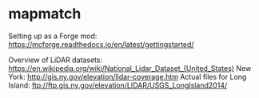 # mapmatch

Setting up as a Forge mod: https://mcforge.readthedocs.io/en/latest/gettingstarted/

 
Overview of LiDAR datasets: https://en.wikipedia.org/wiki/National_Lidar_Dataset_(United_States)
New York: http://gis.ny.gov/elevation/lidar-coverage.htm
Actual files for Long Island: ftp://ftp.gis.ny.gov/elevation/LIDAR/USGS_LongIsland2014/
